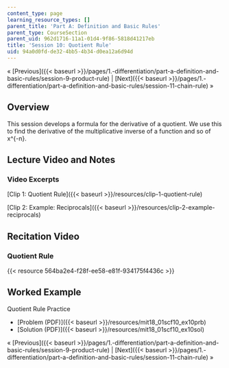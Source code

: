 ```yaml
---
content_type: page
learning_resource_types: []
parent_title: 'Part A: Definition and Basic Rules'
parent_type: CourseSection
parent_uid: 962d1716-11a1-01d4-9f86-5818d41217eb
title: 'Session 10: Quotient Rule'
uid: 94a0d0fd-de32-4bb5-4b34-d0ea12a6d94d
---
```


« [Previous]({{< baseurl >}}/pages/1.-differentiation/part-a-definition-and-basic-rules/session-9-product-rule) | [Next]({{< baseurl >}}/pages/1.-differentiation/part-a-definition-and-basic-rules/session-11-chain-rule) »

Overview
--------

This session develops a formula for the derivative of a quotient. We use this to find the derivative of the multiplicative inverse of a function and so of x^{-n}.

Lecture Video and Notes
-----------------------

### Video Excerpts

[Clip 1: Quotient Rule]({{< baseurl >}}/resources/clip-1-quotient-rule)

[Clip 2: Example: Reciprocals]({{< baseurl >}}/resources/clip-2-example-reciprocals)

Recitation Video
----------------

### Quotient Rule

{{< resource 564ba2e4-f28f-ee58-e81f-934175f4436c >}}

Worked Example
--------------

Quotient Rule Practice

*   [Problem (PDF)]({{< baseurl >}}/resources/mit18_01scf10_ex10prb)
*   [Solution (PDF)]({{< baseurl >}}/resources/mit18_01scf10_ex10sol)

« [Previous]({{< baseurl >}}/pages/1.-differentiation/part-a-definition-and-basic-rules/session-9-product-rule) | [Next]({{< baseurl >}}/pages/1.-differentiation/part-a-definition-and-basic-rules/session-11-chain-rule) »